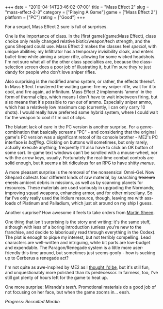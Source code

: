 +++
date = "2010-04-14T23:46:02-07:00"
title = "Mass Effect 2"
slug = "mass-effect-2-3"
category = ["Playing A Game"]
game = ["Mass Effect 2"]
platform = ["PC"]
rating = ["Good"]
+++

For a sequel, Mass Effect 2 sure is full of surprises.

One is the importance of class.  In the [first game](game:Mass Effect), class choice only really changed relative biotic/weapon/tech strength, and the guns Shepard could use.  Mass Effect 2 makes the classes feel <i>special</i>, with unique abilities; my Infiltrator has a temporary invisibility cloak, and enters bullet-time while aiming a sniper rifle, allowing for some wicked headshots.  I'm not sure what all of the other class specialties are, because the class-selection screen does a poor job of illustrating it, but I'm sure they're just dandy for people who don't love sniper rifles.

Also surprising is the modified ammo system, or rather, the effects thereof.  In Mass Effect I mastered the waiting game: fire my sniper rifle, wait for it to cool, and fire again, ad infinitum.  Mass Effect 2 implements 'ammo' in the form of thermal clips, which means I don't have to wait inbetween firing, but also means that it's possible to <i>run out</i> of ammo.  Especially sniper ammo, which has a relatively low maximum cap (currently, I can only carry 10 shots).  I would really have preferred some hybrid system, where I could wait for the weapon to cool if I'm out of clips.

The blatant lack of care in the PC version is another surprise.  For a genre-combination that basically screams "PC" - and considering that the original game's PC version was a significant retool of its console brother - ME2's PC interface is <i>baffling</i>.  Clicking on buttons will sometimes, but only rarely, actually execute anything; frequently I'll also have to click an OK button of some sort.  In-game text windows can't be scrolled with a mouse-wheel, nor with the arrow keys, usually.  Fortunately the real-time combat controls are solid enough, but it seems a bit ridiculous for an RPG to have shitty <i>menus</i>.

A more pleasant surprise is the removal of the nonsensical Omni-Gel.  Now Shepard collects four different kinds of raw material, by searching <s>treasure chests</s> ambient debris in missions, as well as by scanning planets for resources.  These materials are used variously in upgrading the Normandy, improving squad weapons, enhancing armor, and for other miscellany.  So far I've only really used the Iridium resource, though, leaving me with ass-loads of Platinum and Palladium, which just sit around on my ship I guess.

Another surprise?  How awesome it feels to take orders from <a href="http://kotaku.com/5404715/mass-effect-2s-elusive-illusive-man-is--martin-sheen">Martin Sheen</a>.

One thing that isn't surprising is the story and writing: it's the same stuff, although with less of a boring introduction (unless you're new to the franchise, and decide to laboriously read through everything in the Codex).  The plot is enough to pique my interest, but not terribly compelling.  Lead characters are well-written and intriguing, while bit parts are low-budget and expendable.  The Paragon/Renegade system is a little more user-friendly this time around, but sometimes just seems goofy - how is sucking up to Cerberus a renegade act?

I'm not quite as awe-inspired by ME2 as I <a href="http://www.metacritic.com/games/platforms/xbox360/masseffect2">thought I'd be</a>, but it's still fun, and unquestionably more polished than its predecessor.  In fairness, too, I've still got plenty of hours left for the game to heat up.

One more surprise: Miranda's <i>teeth</i>.  Promotional materials do a good job of not focusing on her face, but when the game zooms in... eesh.

<i>Progress: Recruited Mordin</i>